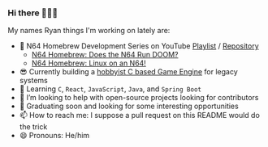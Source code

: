 ### Hi there 🥓🥓🥓

<!--
**werkn/werkn** is a ✨ _special_ ✨ repository because its `README.md` (this file) appears on your GitHub profile.


-->

My names Ryan things I'm working on lately are:

- 🔫 N64 Homebrew Development Series on YouTube [Playlist](https://www.youtube.com/channel/UCg7jWtPBdmf4grhAbBDkffw) / [Repository](https://github.com/werkn/n64devkit-everdrive)
   - [N64 Homebrew:  Does the N64 Run DOOM?](https://www.youtube.com/watch?v=Ag1-F-YFqMY&t=1s)
   - [N64 Homebrew:  Linux on an N64!](https://www.youtube.com/watch?v=0ckUinOiQzc)
- 😎 Currently building a [hobbyist C based Game Engine](https://github.com/werkn/RGE) for legacy systems 
- 🌱 Learning `C`, `React`, `JavaScript`, `Java`, and `Spring Boot`
- 🤔 I’m looking to help with open-source projects looking for contributors
- 🐢 Graduating soon and looking for some interesting opportunities
- 📫 How to reach me: I suppose a pull request on this README would do the trick
- 😄 Pronouns: He/him
